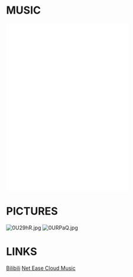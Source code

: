 <html>

<body background="https://s1.ax1x.com/2020/10/06/0U2bUH.jpg">
  <h1>MUSIC</h1>
  <p><iframe frameborder="no" border="0" marginwidth="0" marginheight="0" width=330 height=450 src="//music.163.com/outchain/player?type=0&id=913908853&auto=1&height=430"></iframe></p>
  <h1>PICTURES</h1>
    <img src="https://s1.ax1x.com/2020/10/06/0U29hR.jpg" alt="0U29hR.jpg" border="0" />
    <img src="https://s1.ax1x.com/2020/10/06/0URPaQ.jpg" alt="0URPaQ.jpg" border="0" />
  <h1>LINKS</h1>
    <a href="https://www.bilibili.com">Bilibili</a>
    <a href="https://music.163.com">Net Ease Cloud Music</a>
</body>

</html>
